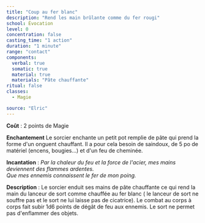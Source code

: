 ```yaml
---
title: "Coup au fer blanc"
description: "Rend les main brûlante comme du fer rougi"
school: Évocation
level: 0
concentration: false
casting_time: "1 action"
duration: "1 minute"
range: "contact"
components:
  verbal: true
  somatic: true
  material: true
  materials: "Pâte chauffante"  
ritual: false
classes:
  - Magie

source: "Elric"
---
```

**Coût** : 2 points de Magie  

**Enchantement** Le sorcier enchante un petit pot remplie de pâte qui prend la forme d'un onguent chauffant. Il a pour cela besoin de saindoux, de 5 po de matériel (encens, bougies...) et d'un feu de cheminée.  

**Incantation** : *Par la chaleur du feu et la force de l'acier, mes mains deviennent des flammes ardentes.*    
*Que mes ennemis connaissent le fer de mon poing.*    

**Description** : Le sorcier enduit ses mains de pâte chauffante ce qui rend la main du lanceur de sort comme chauffée au fer blanc ( le lanceur de sort ne souffre pas et le sort ne lui laisse pas de cicatrice). Le combat au corps à corps fait subir 1d6 points de dégât de feu aux ennemis. Le sort ne permet pas d'enflammer des objets.
